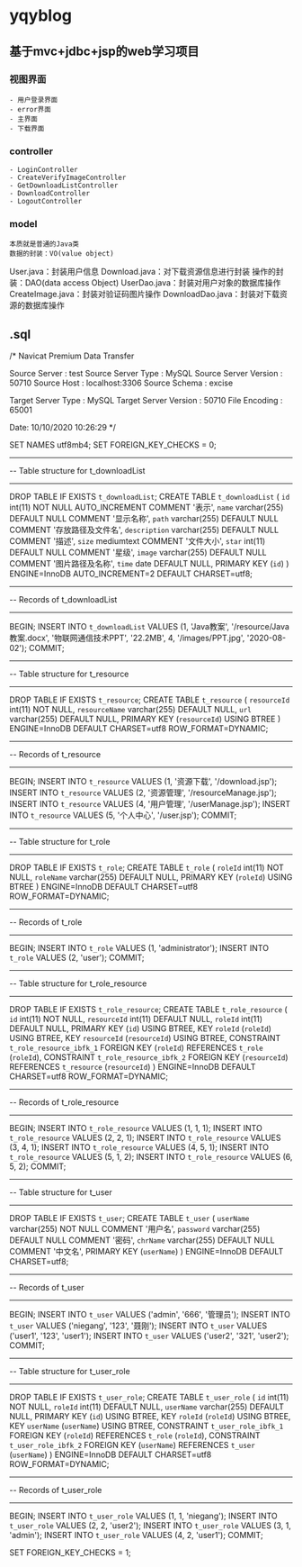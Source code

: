 # yqyblog
## 基于mvc+jdbc+jsp的web学习项目

### 视图界面

    - 用户登录界面
    - error界面
    - 主界面
    - 下载界面

### controller
    - LoginController
    - CreateVerifyImageController
    - GetDownloadListController
    - DownloadController
    - LogoutController
    
### model
    本质就是普通的Java类
	数据的封装：VO(value object)
User.java：封装用户信息
Download.java：对下载资源信息进行封装
	操作的封装：DAO(data access Object)
UserDao.java：封装对用户对象的数据库操作
CreateImage.java：封装对验证码图片操作
DownloadDao.java：封装对下载资源的数据库操作



##  .sql

/*
 Navicat Premium Data Transfer

 Source Server         : test
 Source Server Type    : MySQL
 Source Server Version : 50710
 Source Host           : localhost:3306
 Source Schema         : excise

 Target Server Type    : MySQL
 Target Server Version : 50710
 File Encoding         : 65001

 Date: 10/10/2020 10:26:29
*/

SET NAMES utf8mb4;
SET FOREIGN_KEY_CHECKS = 0;

-- ----------------------------
-- Table structure for t_downloadList
-- ----------------------------
DROP TABLE IF EXISTS `t_downloadList`;
CREATE TABLE `t_downloadList` (
  `id` int(11) NOT NULL AUTO_INCREMENT COMMENT '表示',
  `name` varchar(255) DEFAULT NULL COMMENT '显示名称',
  `path` varchar(255) DEFAULT NULL COMMENT '存放路径及文件名',
  `description` varchar(255) DEFAULT NULL COMMENT '描述',
  `size` mediumtext COMMENT '文件大小',
  `star` int(11) DEFAULT NULL COMMENT '星级',
  `image` varchar(255) DEFAULT NULL COMMENT '图片路径及名称',
  `time` date DEFAULT NULL,
  PRIMARY KEY (`id`)
) ENGINE=InnoDB AUTO_INCREMENT=2 DEFAULT CHARSET=utf8;

-- ----------------------------
-- Records of t_downloadList
-- ----------------------------
BEGIN;
INSERT INTO `t_downloadList` VALUES (1, 'Java教案', '/resource/Java教案.docx', '物联网通信技术PPT', '22.2MB', 4, '/images/PPT.jpg', '2020-08-02');
COMMIT;

-- ----------------------------
-- Table structure for t_resource
-- ----------------------------
DROP TABLE IF EXISTS `t_resource`;
CREATE TABLE `t_resource` (
  `resourceId` int(11) NOT NULL,
  `resourceName` varchar(255) DEFAULT NULL,
  `url` varchar(255) DEFAULT NULL,
  PRIMARY KEY (`resourceId`) USING BTREE
) ENGINE=InnoDB DEFAULT CHARSET=utf8 ROW_FORMAT=DYNAMIC;

-- ----------------------------
-- Records of t_resource
-- ----------------------------
BEGIN;
INSERT INTO `t_resource` VALUES (1, '资源下载', '/download.jsp');
INSERT INTO `t_resource` VALUES (2, '资源管理', '/resourceManage.jsp');
INSERT INTO `t_resource` VALUES (4, '用户管理', '/userManage.jsp');
INSERT INTO `t_resource` VALUES (5, '个人中心', '/user.jsp');
COMMIT;

-- ----------------------------
-- Table structure for t_role
-- ----------------------------
DROP TABLE IF EXISTS `t_role`;
CREATE TABLE `t_role` (
  `roleId` int(11) NOT NULL,
  `roleName` varchar(255) DEFAULT NULL,
  PRIMARY KEY (`roleId`) USING BTREE
) ENGINE=InnoDB DEFAULT CHARSET=utf8 ROW_FORMAT=DYNAMIC;

-- ----------------------------
-- Records of t_role
-- ----------------------------
BEGIN;
INSERT INTO `t_role` VALUES (1, 'administrator');
INSERT INTO `t_role` VALUES (2, 'user');
COMMIT;

-- ----------------------------
-- Table structure for t_role_resource
-- ----------------------------
DROP TABLE IF EXISTS `t_role_resource`;
CREATE TABLE `t_role_resource` (
  `id` int(11) NOT NULL,
  `resourceId` int(11) DEFAULT NULL,
  `roleId` int(11) DEFAULT NULL,
  PRIMARY KEY (`id`) USING BTREE,
  KEY `roleId` (`roleId`) USING BTREE,
  KEY `resourceId` (`resourceId`) USING BTREE,
  CONSTRAINT `t_role_resource_ibfk_1` FOREIGN KEY (`roleId`) REFERENCES `t_role` (`roleId`),
  CONSTRAINT `t_role_resource_ibfk_2` FOREIGN KEY (`resourceId`) REFERENCES `t_resource` (`resourceId`)
) ENGINE=InnoDB DEFAULT CHARSET=utf8 ROW_FORMAT=DYNAMIC;

-- ----------------------------
-- Records of t_role_resource
-- ----------------------------
BEGIN;
INSERT INTO `t_role_resource` VALUES (1, 1, 1);
INSERT INTO `t_role_resource` VALUES (2, 2, 1);
INSERT INTO `t_role_resource` VALUES (3, 4, 1);
INSERT INTO `t_role_resource` VALUES (4, 5, 1);
INSERT INTO `t_role_resource` VALUES (5, 1, 2);
INSERT INTO `t_role_resource` VALUES (6, 5, 2);
COMMIT;

-- ----------------------------
-- Table structure for t_user
-- ----------------------------
DROP TABLE IF EXISTS `t_user`;
CREATE TABLE `t_user` (
  `userName` varchar(255) NOT NULL COMMENT '用户名',
  `password` varchar(255) DEFAULT NULL COMMENT '密码',
  `chrName` varchar(255) DEFAULT NULL COMMENT '中文名',
  PRIMARY KEY (`userName`)
) ENGINE=InnoDB DEFAULT CHARSET=utf8;

-- ----------------------------
-- Records of t_user
-- ----------------------------
BEGIN;
INSERT INTO `t_user` VALUES ('admin', '666', '管理员');
INSERT INTO `t_user` VALUES ('niegang', '123', '聂刚');
INSERT INTO `t_user` VALUES ('user1', '123', 'user1');
INSERT INTO `t_user` VALUES ('user2', '321', 'user2');
COMMIT;

-- ----------------------------
-- Table structure for t_user_role
-- ----------------------------
DROP TABLE IF EXISTS `t_user_role`;
CREATE TABLE `t_user_role` (
  `id` int(11) NOT NULL,
  `roleId` int(11) DEFAULT NULL,
  `userName` varchar(255) DEFAULT NULL,
  PRIMARY KEY (`id`) USING BTREE,
  KEY `roleId` (`roleId`) USING BTREE,
  KEY `userName` (`userName`) USING BTREE,
  CONSTRAINT `t_user_role_ibfk_1` FOREIGN KEY (`roleId`) REFERENCES `t_role` (`roleId`),
  CONSTRAINT `t_user_role_ibfk_2` FOREIGN KEY (`userName`) REFERENCES `t_user` (`userName`)
) ENGINE=InnoDB DEFAULT CHARSET=utf8 ROW_FORMAT=DYNAMIC;

-- ----------------------------
-- Records of t_user_role
-- ----------------------------
BEGIN;
INSERT INTO `t_user_role` VALUES (1, 1, 'niegang');
INSERT INTO `t_user_role` VALUES (2, 2, 'user2');
INSERT INTO `t_user_role` VALUES (3, 1, 'admin');
INSERT INTO `t_user_role` VALUES (4, 2, 'user1');
COMMIT;

SET FOREIGN_KEY_CHECKS = 1;

